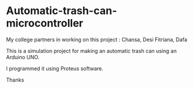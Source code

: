 # Automatic-trash-can-microcontroller

My college partners in working on this project : Chansa, Desi Fitriana, Dafa

This is a simulation project for making an automatic trash can using an Arduino UNO.

I programmed it using Proteus software.


Thanks
